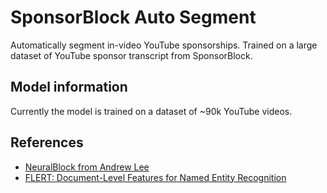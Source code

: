# SponsorBlock Auto Segment

Automatically segment in-video YouTube sponsorships. Trained on a large dataset of YouTube sponsor transcript from SponsorBlock.

## Model information

Currently the model is trained on a dataset of ~90k YouTube videos.

## References

- [NeuralBlock from Andrew Lee](https://github.com/andrewzlee/NeuralBlock)
- [FLERT: Document-Level Features for Named Entity Recognition](https://arxiv.org/abs/2011.06993)
